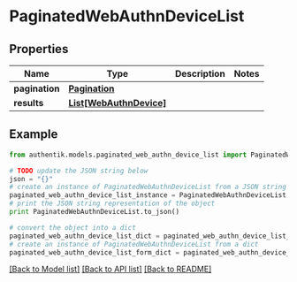 # PaginatedWebAuthnDeviceList


## Properties
Name | Type | Description | Notes
------------ | ------------- | ------------- | -------------
**pagination** | [**Pagination**](Pagination.md) |  | 
**results** | [**List[WebAuthnDevice]**](WebAuthnDevice.md) |  | 

## Example

```python
from authentik.models.paginated_web_authn_device_list import PaginatedWebAuthnDeviceList

# TODO update the JSON string below
json = "{}"
# create an instance of PaginatedWebAuthnDeviceList from a JSON string
paginated_web_authn_device_list_instance = PaginatedWebAuthnDeviceList.from_json(json)
# print the JSON string representation of the object
print PaginatedWebAuthnDeviceList.to_json()

# convert the object into a dict
paginated_web_authn_device_list_dict = paginated_web_authn_device_list_instance.to_dict()
# create an instance of PaginatedWebAuthnDeviceList from a dict
paginated_web_authn_device_list_form_dict = paginated_web_authn_device_list.from_dict(paginated_web_authn_device_list_dict)
```
[[Back to Model list]](../README.md#documentation-for-models) [[Back to API list]](../README.md#documentation-for-api-endpoints) [[Back to README]](../README.md)


